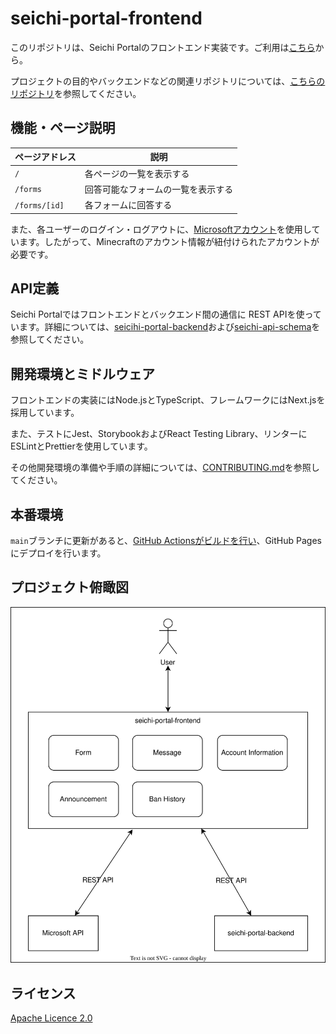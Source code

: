 # seichi-portal-frontend

このリポジトリは、Seichi Portalのフロントエンド実装です。ご利用は[こちら](https://portal.seichi.click)から。

プロジェクトの目的やバックエンドなどの関連リポジトリについては、[こちらのリポジトリ](https://github.com/GiganticMinecraft/seichi-portal)を参照してください。

## 機能・ページ説明

| ページアドレス | 説明                               |
| -------------- | ---------------------------------- |
| `/`            | 各ページの一覧を表示する           |
| `/forms`       | 回答可能なフォームの一覧を表示する |
| `/forms/[id]`  | 各フォームに回答する               |

また、各ユーザーのログイン・ログアウトに、[Microsoftアカウント](https://account.microsoft.com/account?lang=ja-jp)を使用しています。したがって、Minecraftのアカウント情報が紐付けられたアカウントが必要です。

## API定義

Seichi Portalではフロントエンドとバックエンド間の通信に REST APIを使っています。詳細については、[seicihi-portal-backend](https://github.com/GiganticMinecraft/seichi-portal-backend)および[seichi-api-schema](https://github.com/GiganticMinecraft/seichi-api-schema)を参照してください。

## 開発環境とミドルウェア

フロントエンドの実装にはNode.jsとTypeScript、フレームワークにはNext.jsを採用しています。

また、テストにJest、StorybookおよびReact Testing Library、リンターにESLintとPrettierを使用しています。

その他開発環境の準備や手順の詳細については、[CONTRIBUTING.md](./CONTRIBUTING.md)を参照してください。

## 本番環境

`main`ブランチに更新があると、[GitHub Actionsがビルドを行い](./.github/workflows/ci-and-cd.yml)、GitHub Pagesにデプロイを行います。

## プロジェクト俯瞰図

![image](./docs/overhead-view.drawio.svg)

## ライセンス

[Apache Licence 2.0](https://github.com/GiganticMinecraft/seichi-portal-frontend/blob/main/LICENSE)
